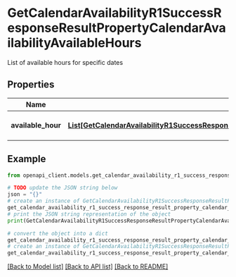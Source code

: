 # GetCalendarAvailabilityR1SuccessResponseResultPropertyCalendarAvailabilityAvailableHours

List of available hours for specific dates

## Properties

Name | Type | Description | Notes
------------ | ------------- | ------------- | -------------
**available_hour** | [**List[GetCalendarAvailabilityR1SuccessResponseResultPropertyCalendarAvailabilityAvailableHoursAvailableHourInner]**](GetCalendarAvailabilityR1SuccessResponseResultPropertyCalendarAvailabilityAvailableHoursAvailableHourInner.md) | List of available hours | [optional] 

## Example

```python
from openapi_client.models.get_calendar_availability_r1_success_response_result_property_calendar_availability_available_hours import GetCalendarAvailabilityR1SuccessResponseResultPropertyCalendarAvailabilityAvailableHours

# TODO update the JSON string below
json = "{}"
# create an instance of GetCalendarAvailabilityR1SuccessResponseResultPropertyCalendarAvailabilityAvailableHours from a JSON string
get_calendar_availability_r1_success_response_result_property_calendar_availability_available_hours_instance = GetCalendarAvailabilityR1SuccessResponseResultPropertyCalendarAvailabilityAvailableHours.from_json(json)
# print the JSON string representation of the object
print(GetCalendarAvailabilityR1SuccessResponseResultPropertyCalendarAvailabilityAvailableHours.to_json())

# convert the object into a dict
get_calendar_availability_r1_success_response_result_property_calendar_availability_available_hours_dict = get_calendar_availability_r1_success_response_result_property_calendar_availability_available_hours_instance.to_dict()
# create an instance of GetCalendarAvailabilityR1SuccessResponseResultPropertyCalendarAvailabilityAvailableHours from a dict
get_calendar_availability_r1_success_response_result_property_calendar_availability_available_hours_from_dict = GetCalendarAvailabilityR1SuccessResponseResultPropertyCalendarAvailabilityAvailableHours.from_dict(get_calendar_availability_r1_success_response_result_property_calendar_availability_available_hours_dict)
```
[[Back to Model list]](../README.md#documentation-for-models) [[Back to API list]](../README.md#documentation-for-api-endpoints) [[Back to README]](../README.md)


